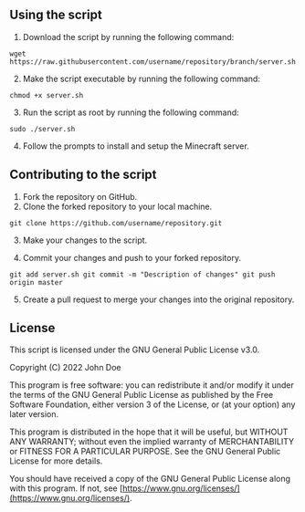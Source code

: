 ## Using the script

1.  Download the script by running the following command:

`wget https://raw.githubusercontent.com/username/repository/branch/server.sh` 

2.  Make the script executable by running the following command:

`chmod +x server.sh` 

3.  Run the script as root by running the following command:

`sudo ./server.sh` 

4.  Follow the prompts to install and setup the Minecraft server.

## Contributing to the script

1.  Fork the repository on GitHub.
2.  Clone the forked repository to your local machine.

`git clone https://github.com/username/repository.git` 

3.  Make your changes to the script.
    
4.  Commit your changes and push to your forked repository.
    

`git add server.sh
git commit -m "Description of changes"
git push origin master` 

5.  Create a pull request to merge your changes into the original repository.

## License

This script is licensed under the GNU General Public License v3.0.

Copyright (C) 2022 John Doe

This program is free software: you can redistribute it and/or modify it under the terms of the GNU General Public License as published by the Free Software Foundation, either version 3 of the License, or (at your option) any later version.

This program is distributed in the hope that it will be useful, but WITHOUT ANY WARRANTY; without even the implied warranty of MERCHANTABILITY or FITNESS FOR A PARTICULAR PURPOSE. See the GNU General Public License for more details.

You should have received a copy of the GNU General Public License along with this program. If not, see [https://www.gnu.org/licenses/](https://www.gnu.org/licenses/).
